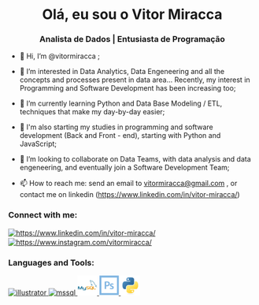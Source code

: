 <h1 align="center">Olá, eu sou o Vitor Miracca</h1>
<h3 align="center">Analista de Dados | Entusiasta de Programação</h3>

- 👋 Hi, I’m @vitormiracca ;

- 👀 I’m interested in Data Analytics, Data Engeneering and all the concepts and processes present in data area... Recently, my interest in Programming and Software Development has been increasing too;

- 🌱 I’m currently learning Python and Data Base Modeling / ETL, techniques that make my day-by-day easier;
- 🌱 I'm also starting my studies in programming and software development (Back and Front - end), starting with Python and JavaScript;

- 💞️ I’m looking to collaborate on Data Teams, with data analysis and data engeneering, and eventually join a Software Development Team;

- 📫 How to reach me: send an email to vitormiracca@gmail.com , or contact me on linkedin (https://www.linkedin.com/in/vitor-miracca/)

<h3 align="left">Connect with me:</h3>
<p align="left">
<a href="https://linkedin.com/in/https://www.linkedin.com/in/vitor-miracca/" target="blank"><img align="center" src="https://raw.githubusercontent.com/rahuldkjain/github-profile-readme-generator/master/src/images/icons/Social/linked-in-alt.svg" alt="https://www.linkedin.com/in/vitor-miracca/" height="30" width="40" /></a>
<a href="https://instagram.com/https://www.instagram.com/vitormiracca/" target="blank"><img align="center" src="https://raw.githubusercontent.com/rahuldkjain/github-profile-readme-generator/master/src/images/icons/Social/instagram.svg" alt="https://www.instagram.com/vitormiracca/" height="30" width="40" /></a>
</p>

<h3 align="left">Languages and Tools:</h3>
<p align="left"> <a href="https://www.adobe.com/in/products/illustrator.html" target="_blank" rel="noreferrer"> <img src="https://www.vectorlogo.zone/logos/adobe_illustrator/adobe_illustrator-icon.svg" alt="illustrator" width="40" height="40"/> </a> <a href="https://www.microsoft.com/en-us/sql-server" target="_blank" rel="noreferrer"> <img src="https://www.svgrepo.com/show/303229/microsoft-sql-server-logo.svg" alt="mssql" width="40" height="40"/> </a> <a href="https://www.mysql.com/" target="_blank" rel="noreferrer"> <img src="https://raw.githubusercontent.com/devicons/devicon/master/icons/mysql/mysql-original-wordmark.svg" alt="mysql" width="40" height="40"/> </a> <a href="https://www.photoshop.com/en" target="_blank" rel="noreferrer"> <img src="https://raw.githubusercontent.com/devicons/devicon/master/icons/photoshop/photoshop-line.svg" alt="photoshop" width="40" height="40"/> </a> <a href="https://www.python.org" target="_blank" rel="noreferrer"> <img src="https://raw.githubusercontent.com/devicons/devicon/master/icons/python/python-original.svg" alt="python" width="40" height="40"/> </a> </p>


<!---




- 👋 Hi, I’m @vitormiracca ;
- 👀 I’m interested in Data Analytics, Data Base Administration, Data Engeneering and all the concepts and processes present in data area ;
- 🌱 I’m currently learning Python, Data Base Modeling, ETL / ELT;
- 🌱 I'm also starting my studies in programming and software development (Back and Front - end) ;
- 💞️ I’m looking to collaborate on data teams, with data analysis and data manipulation on data bases, and eventually in a Software Development team ;
- 📫 How to reach me: send an email to vitormiracca@gmail.com , or contact me on linkedin (https://www.linkedin.com/in/vitor-miracca/)

vitormiracca/vitormiracca is a ✨ special ✨ repository because its `README.md` (this file) appears on your GitHub profile.
You can click the Preview link to take a look at your changes.
--->
